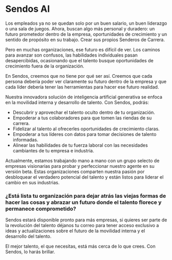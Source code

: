 # Sendos AI

Los empleados ya no se quedan solo por un buen salario, un buen liderazgo o una sala de juegos. Ahora, buscan algo más personal y duradero: un futuro prometedor dentro de la empresa, oportunidades de crecimiento y un sentido de propósito en su trabajo. Crear sus propios Senderos de Carrera.

Pero en muchas organizaciones, ese futuro es difícil de ver. Los caminos para avanzar son confusos, las habilidades individuales pasan desapercibidas, ocasionando que el talento busque oportunidades de crecimiento fuera de la organización.

En Sendos, creemos que no tiene por qué ser así. Creemos que cada persona debería poder ver claramente su futuro dentro de la empresa y que cada líder debería tener las herramientas para hacer ese futuro realidad.

Nuestra innovadora solución de inteligencia artificial generativa se enfoca en la movilidad interna y desarrollo de talento. Con Sendos, podrás:

- Descubrir y aprovechar el talento oculto dentro de tu organización.
- Empoderar a tus colaboradores para que tomen las riendas de su carrera.
- Fidelizar al talento al ofrecerles oportunidades de crecimiento claras.
- Empoderar a tus líderes con datos para tomar decisiones de talento informadas.
- Alinear las habilidades de tu fuerza laboral con las necesidades cambiantes de tu empresa e industria.

Actualmente, estamos trabajando mano a mano con un grupo selecto de empresas visionarias para probar y perfeccionar nuestro agente en su versión beta. Estas organizaciones comparten nuestra pasión por desbloquear el verdadero potencial del talento y están listos para liderar el cambio en sus industrias.

### ¿Está lista tu organización para dejar atrás las viejas formas de hacer las cosas y abrazar un futuro donde el talento florece y permanece comprometido?

Sendos estará disponible pronto para más empresas, si quieres ser parte de la revolución del talento déjanos tu correo para tener acceso exclusivo a ideas y actualizaciones sobre el futuro de la movilidad interna y el desarrollo del talento.

El mejor talento, el que necesitas, está más cerca de lo que crees. Con Sendos, lo harás brillar.

